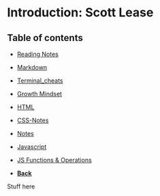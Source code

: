 # Introduction: Scott Lease

## Table of contents

- [Reading Notes](README.md)
- [Markdown](markdown.md)
- [Terminal_cheats](terminal_cheats.md)
- [Growth Mindset](growthmindset.md)
- [HTML](html.md)
- [CSS-Notes](css.md)
- [Notes](notes.md)
- [Javascript](javascript.md)
- [JS Functions & Operations](js_func_oper.md)

- **<a href = "https://github.com/scottie-l/reading-notes">Back</a>**

Stuff here

